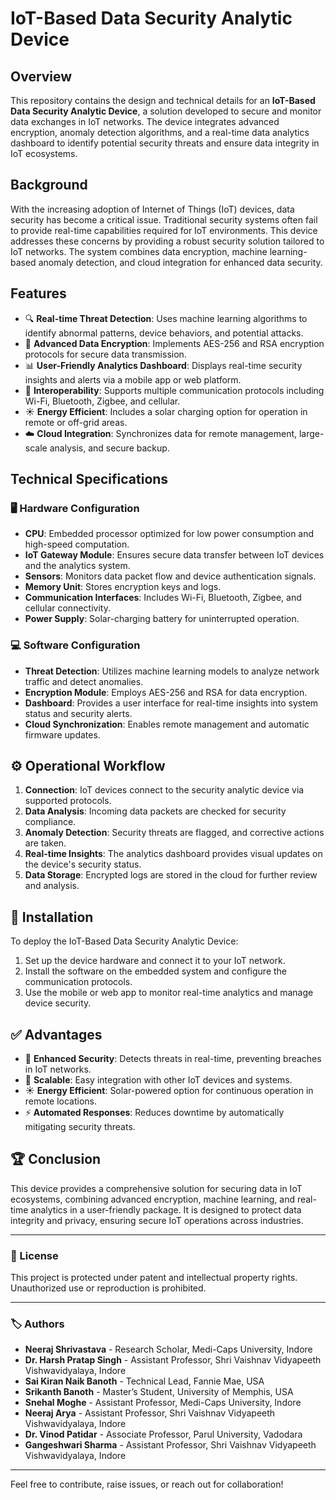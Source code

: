 # IoT-Based Data Security Analytic Device

## Overview

This repository contains the design and technical details for an **IoT-Based Data Security Analytic Device**, a solution developed to secure and monitor data exchanges in IoT networks. The device integrates advanced encryption, anomaly detection algorithms, and a real-time data analytics dashboard to identify potential security threats and ensure data integrity in IoT ecosystems.

## Background

With the increasing adoption of Internet of Things (IoT) devices, data security has become a critical issue. Traditional security systems often fail to provide real-time capabilities required for IoT environments. This device addresses these concerns by providing a robust security solution tailored to IoT networks. The system combines data encryption, machine learning-based anomaly detection, and cloud integration for enhanced data security.

## Features

- 🔍 **Real-time Threat Detection**: Uses machine learning algorithms to identify abnormal patterns, device behaviors, and potential attacks.
- 🔐 **Advanced Data Encryption**: Implements AES-256 and RSA encryption protocols for secure data transmission.
- 📊 **User-Friendly Analytics Dashboard**: Displays real-time security insights and alerts via a mobile app or web platform.
- 🔄 **Interoperability**: Supports multiple communication protocols including Wi-Fi, Bluetooth, Zigbee, and cellular.
- ☀️ **Energy Efficient**: Includes a solar charging option for operation in remote or off-grid areas.
- ☁️ **Cloud Integration**: Synchronizes data for remote management, large-scale analysis, and secure backup.

## Technical Specifications

### 🖥️ Hardware Configuration

- **CPU**: Embedded processor optimized for low power consumption and high-speed computation.
- **IoT Gateway Module**: Ensures secure data transfer between IoT devices and the analytics system.
- **Sensors**: Monitors data packet flow and device authentication signals.
- **Memory Unit**: Stores encryption keys and logs.
- **Communication Interfaces**: Includes Wi-Fi, Bluetooth, Zigbee, and cellular connectivity.
- **Power Supply**: Solar-charging battery for uninterrupted operation.

### 💻 Software Configuration

- **Threat Detection**: Utilizes machine learning models to analyze network traffic and detect anomalies.
- **Encryption Module**: Employs AES-256 and RSA for data encryption.
- **Dashboard**: Provides a user interface for real-time insights into system status and security alerts.
- **Cloud Synchronization**: Enables remote management and automatic firmware updates.

## ⚙️ Operational Workflow

1. **Connection**: IoT devices connect to the security analytic device via supported protocols.
2. **Data Analysis**: Incoming data packets are checked for security compliance.
3. **Anomaly Detection**: Security threats are flagged, and corrective actions are taken.
4. **Real-time Insights**: The analytics dashboard provides visual updates on the device's security status.
5. **Data Storage**: Encrypted logs are stored in the cloud for further review and analysis.

## 🚀 Installation

To deploy the IoT-Based Data Security Analytic Device:

1. Set up the device hardware and connect it to your IoT network.
2. Install the software on the embedded system and configure the communication protocols.
3. Use the mobile or web app to monitor real-time analytics and manage device security.

## ✅ Advantages

- 🔐 **Enhanced Security**: Detects threats in real-time, preventing breaches in IoT networks.
- 🔄 **Scalable**: Easy integration with other IoT devices and systems.
- ☀️ **Energy Efficient**: Solar-powered option for continuous operation in remote locations.
- ⚡ **Automated Responses**: Reduces downtime by automatically mitigating security threats.

## 🏆 Conclusion

This device provides a comprehensive solution for securing data in IoT ecosystems, combining advanced encryption, machine learning, and real-time analytics in a user-friendly package. It is designed to protect data integrity and privacy, ensuring secure IoT operations across industries.

---

### 📜 License

This project is protected under patent and intellectual property rights. Unauthorized use or reproduction is prohibited.

---

### 🏷️ Authors

- **Neeraj Shrivastava** - Research Scholar, Medi-Caps University, Indore
- **Dr. Harsh Pratap Singh** - Assistant Professor, Shri Vaishnav Vidyapeeth Vishwavidyalaya, Indore
- **Sai Kiran Naik Banoth** - Technical Lead, Fannie Mae, USA
- **Srikanth Banoth** - Master’s Student, University of Memphis, USA
- **Snehal Moghe** - Assistant Professor, Medi-Caps University, Indore
- **Neeraj Arya** - Assistant Professor, Shri Vaishnav Vidyapeeth Vishwavidyalaya, Indore
- **Dr. Vinod Patidar** - Associate Professor, Parul University, Vadodara
- **Gangeshwari Sharma** - Assistant Professor, Shri Vaishnav Vidyapeeth Vishwavidyalaya, Indore

---

Feel free to contribute, raise issues, or reach out for collaboration!
